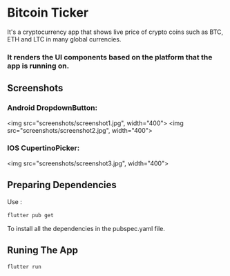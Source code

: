 # Bitcoin Ticker

It's a cryptocurrency app that shows live price of crypto coins such as BTC, ETH and LTC in many global currencies.

### It renders the UI components based on the platform that the app is running on.

## Screenshots
### Android DropdownButton:
<img src="screenshots/screenshot1.jpg", width="400">
<img src="screenshots/screenshot2.jpg", width="400">
### IOS CupertinoPicker:
<img src="screenshots/screenshot3.jpg", width="400">

## Preparing Dependencies

Use :

```bash
flutter pub get
```
To install all the dependencies in the pubspec.yaml file.

## Runing The App

```bash
flutter run
```
